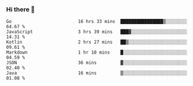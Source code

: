 ### Hi there 👋

<!--
**yeya24/yeya24** is a ✨ _special_ ✨ repository because its `README.md` (this file) appears on your GitHub profile.

Here are some ideas to get you started:

- 🔭 I’m currently working on ...
- 🌱 I’m currently learning ...
- 👯 I’m looking to collaborate on ...
- 🤔 I’m looking for help with ...
- 💬 Ask me about ...
- 📫 How to reach me: ...
- 😄 Pronouns: ...
- ⚡ Fun fact: ...
-->

<!--START_SECTION:waka-->

```text
Go                         16 hrs 33 mins  ████████████████▒░░░░░░░░   64.67 %
JavaScript                 3 hrs 39 mins   ███▓░░░░░░░░░░░░░░░░░░░░░   14.31 %
Kotlin                     2 hrs 27 mins   ██▒░░░░░░░░░░░░░░░░░░░░░░   09.61 %
Markdown                   1 hr 10 mins    █░░░░░░░░░░░░░░░░░░░░░░░░   04.59 %
JSON                       36 mins         ▓░░░░░░░░░░░░░░░░░░░░░░░░   02.40 %
Java                       16 mins         ▒░░░░░░░░░░░░░░░░░░░░░░░░   01.08 %
```

<!--END_SECTION:waka-->
